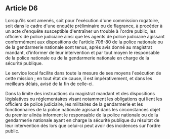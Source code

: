 Article D6
----
Lorsqu'ils sont amenés, soit pour l'exécution d'une commission rogatoire, soit
dans le cadre d'une enquête préliminaire ou de flagrance, à procéder à un acte
d'enquête susceptible d'entraîner un trouble à l'ordre public, les officiers de
police judiciaire ainsi que les agents de police judiciaire agissant
conformément aux dispositions de l'article 706-80 de la police nationale ou de
la gendarmerie nationale sont tenus, après avis donné au magistrat mandant,
d'informer de leur intervention et par tout moyen le responsable de la police
nationale ou de la gendarmerie nationale en charge de la sécurité publique.

Le service local facilite dans toute la mesure de ses moyens l'exécution de
cette mission ; en tout état de cause, il est impérativement, et dans les
meilleurs délais, avisé de la fin de celle-ci.

Dans la limite des instructions du magistrat mandant et des dispositions
législatives ou réglementaires visant notamment les obligations qui lient les
officiers de police judiciaire, les militaires de la gendarmerie et les
fonctionnaires de la police nationale agissant dans les circonstances objet du
premier alinéa informent le responsable de la police nationale ou de la
gendarmerie nationale ayant en charge la sécurité publique du résultat de leur
intervention dès lors que celui-ci peut avoir des incidences sur l'ordre public.
